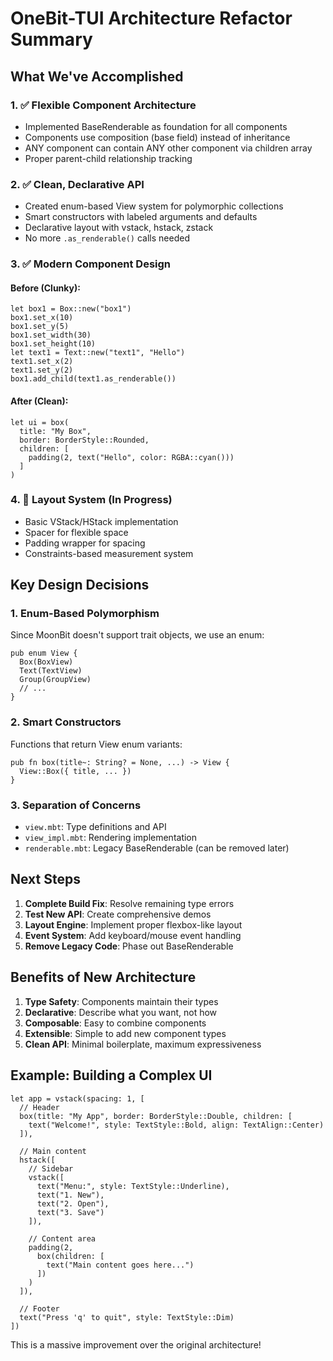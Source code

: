 # OneBit-TUI Architecture Refactor Summary

## What We've Accomplished

### 1. ✅ Flexible Component Architecture

- Implemented BaseRenderable as foundation for all components
- Components use composition (base field) instead of inheritance
- ANY component can contain ANY other component via children array
- Proper parent-child relationship tracking

### 2. ✅ Clean, Declarative API

- Created enum-based View system for polymorphic collections
- Smart constructors with labeled arguments and defaults
- Declarative layout with vstack, hstack, zstack
- No more `.as_renderable()` calls needed

### 3. ✅ Modern Component Design

#### Before (Clunky):

```moonbit
let box1 = Box::new("box1")
box1.set_x(10)
box1.set_y(5)
box1.set_width(30)
box1.set_height(10)
let text1 = Text::new("text1", "Hello")
text1.set_x(2)
text1.set_y(2)
box1.add_child(text1.as_renderable())
```

#### After (Clean):

```moonbit
let ui = box(
  title: "My Box",
  border: BorderStyle::Rounded,
  children: [
    padding(2, text("Hello", color: RGBA::cyan()))
  ]
)
```

### 4. 🚧 Layout System (In Progress)

- Basic VStack/HStack implementation
- Spacer for flexible space
- Padding wrapper for spacing
- Constraints-based measurement system

## Key Design Decisions

### 1. Enum-Based Polymorphism

Since MoonBit doesn't support trait objects, we use an enum:

```moonbit
pub enum View {
  Box(BoxView)
  Text(TextView)
  Group(GroupView)
  // ...
}
```

### 2. Smart Constructors

Functions that return View enum variants:

```moonbit
pub fn box(title~: String? = None, ...) -> View {
  View::Box({ title, ... })
}
```

### 3. Separation of Concerns

- `view.mbt`: Type definitions and API
- `view_impl.mbt`: Rendering implementation
- `renderable.mbt`: Legacy BaseRenderable (can be removed later)

## Next Steps

1. **Complete Build Fix**: Resolve remaining type errors
2. **Test New API**: Create comprehensive demos
3. **Layout Engine**: Implement proper flexbox-like layout
4. **Event System**: Add keyboard/mouse event handling
5. **Remove Legacy Code**: Phase out BaseRenderable

## Benefits of New Architecture

1. **Type Safety**: Components maintain their types
2. **Declarative**: Describe what you want, not how
3. **Composable**: Easy to combine components
4. **Extensible**: Simple to add new component types
5. **Clean API**: Minimal boilerplate, maximum expressiveness

## Example: Building a Complex UI

```moonbit
let app = vstack(spacing: 1, [
  // Header
  box(title: "My App", border: BorderStyle::Double, children: [
    text("Welcome!", style: TextStyle::Bold, align: TextAlign::Center)
  ]),

  // Main content
  hstack([
    // Sidebar
    vstack([
      text("Menu:", style: TextStyle::Underline),
      text("1. New"),
      text("2. Open"),
      text("3. Save")
    ]),

    // Content area
    padding(2,
      box(children: [
        text("Main content goes here...")
      ])
    )
  ]),

  // Footer
  text("Press 'q' to quit", style: TextStyle::Dim)
])
```

This is a massive improvement over the original architecture!
